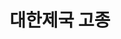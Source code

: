 ---
layout: hubs
key: Q257425
title: 대한제국 고종
name: 대한제국 고종
description: 조선의 제26대 국왕, 대한제국의 초대 황제
score: 0.0017324240565073073
degree: 14
---